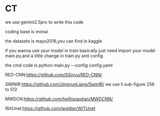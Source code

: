 # CT
we use gemini2.5pro to write this code 

coding base is monai  

the datasets is mayo2016,you can find in kaggle  

if you wanna use your model in train basically just need import your model  main.py,and a little change in train.py and config

the cmd code is python main.py --config config.yaml

RED-CNN:https://github.com/SSinyu/RED-CNN/

SWINIR:https://github.com/JingyunLiang/SwinIR/ we use ll sub-figure 256 to 512

MWDCN:https://github.com/hellloxiaotian/MWDCNN/

WitUnet:https://github.com/woldier/WiTUnet
